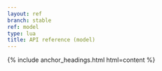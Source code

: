 ```yaml
---
layout: ref
branch: stable
ref: model
type: lua
title: API reference (model)
---
```

{% include anchor_headings.html html=content %}